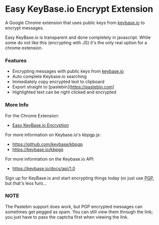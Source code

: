 # Easy KeyBase.io Encrypt Extension
A Google Chrome extension that uses public keys from [keybase.io](https://keybase.io/) to encrypt messages.

Easy KeyBase.io is transparent and done completely in javascript.
While some do not like this (encrypting with JS) it's the only real option for a chrome extension.

### Features ###
- Encrypting messages with public keys from [keybase.io](https://keybase.io/)
- Auto complete Keybase.io searching
- Immediately copy encrypted text to clipboard
- Export straight to [pastebin](https://pastebin.com]
- Highlighted text can be right clicked and encrypted

### More Info ###

For the Chrome Extension:
- [Easy KeyBase.io Encryption](https://chrome.google.com/webstore/detail/easy-keybaseio-encryption/bhoocemedffiopognacolpjbnpncdegk)

For more information on Keybase.io's kbpgp.js:
- https://github.com/keybase/kbpgp
- https://keybase.io/kbpgp

For more information on the Keybase.io API:
- https://keybase.io/docs/api/1.0

Sign up for KeyBase.io and start encrypting things today
(or just use [PGP](https://en.wikipedia.org/wiki/Pretty_Good_Privacy), but that's less fun)...

### NOTE ###
The Pastebin support does work, but PGP encrypted messages can sometimes get pegged as spam.
You can still view them through the link; you just have to pass the captcha first when viewing the link.
